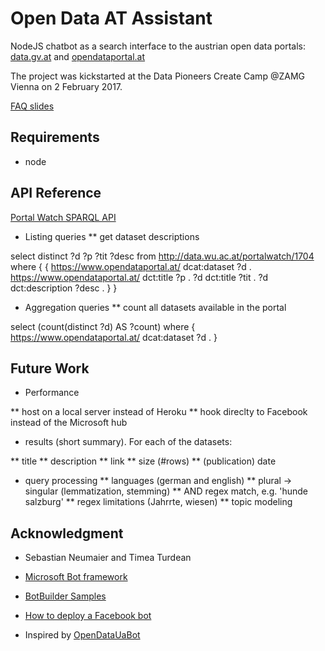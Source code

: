 # Open Data AT Assistant
NodeJS chatbot as a search interface to the austrian open data portals: [data.gv.at](data.gv.at) and [opendataportal.at](opendataportal.at)
<!-- We developed a small chatbot in NodeJS to provide a search interface to the austrian open data.  -->


The project was kickstarted at the Data Pioneers Create Camp @ZAMG Vienna on 2 February 2017.

[FAQ slides](http://www.slideshare.net/svakulenko/open-data-at-chatbot-faq)

## Requirements

* node

## API Reference

[Portal Watch SPARQL API](http://data.wu.ac.at/portalwatch/sparql)

* Listing queries
** get dataset descriptions

select distinct ?d ?p ?tit ?desc from <http://data.wu.ac.at/portalwatch/1704>
where {
        {
            <https://www.opendataportal.at/> dcat:dataset ?d .
            <https://www.opendataportal.at/> dct:title ?p .
            ?d dct:title ?tit .
            ?d dct:description ?desc .
      }
    }

* Aggregation queries
** count all datasets available in the portal

select (count(distinct ?d) AS ?count)
where {
    <https://www.opendataportal.at/> dcat:dataset ?d .
}



## Future Work

* Performance

** host on a local server instead of Heroku
** hook direclty to Facebook instead of the Microsoft hub

<!-- * UI -->


* results (short summary). For each of the datasets:

** title
** description
** link
** size (#rows)
** (publication) date


* query processing
** languages (german and english)
** plural → singular (lemmatization, stemming)
** AND regex match, e.g. 'hunde salzburg'
** regex limitations (Jahr<hunde>rte, <Hunde>wiesen)
** topic modeling

## Acknowledgment

* Sebastian Neumaier and Timea Turdean

* [Microsoft Bot framework](https://docs.botframework.com/en-us/node/builder/overview/#navtitle)

* [BotBuilder Samples](https://github.com/Microsoft/BotBuilder-Samples/tree/master/Node/demo-Search)

* [How to deploy a Facebook bot](https://medium.com/@igougi.ui/how-to-deploy-a-facebook-bot-2b8c4f4e7eae#.b8kfiw1b0)

* Inspired by [OpenDataUaBot](https://opendatabot.com/en)
